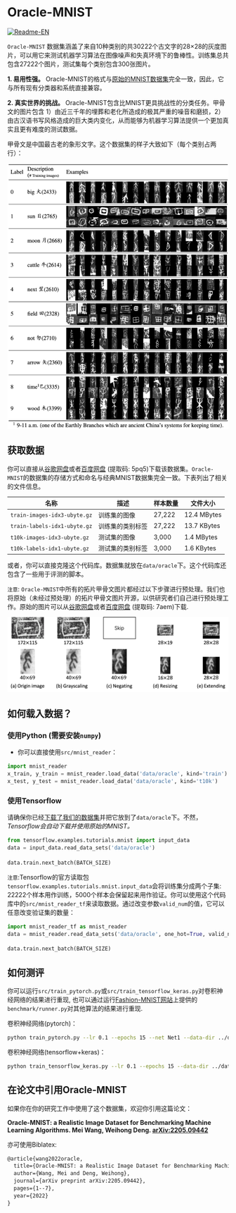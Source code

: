 # Oracle-MNIST

[![Readme-EN](https://img.shields.io/badge/README-English-green.svg)](README.md)

`Oracle-MNIST` 数据集涵盖了来自10种类别的共30222个古文字的28×28的灰度图片，可以用它来测试机器学习算法在图像噪声和失真环境下的鲁棒性。训练集总共包含27222个图片，测试集每个类别包含300张图片。

**1. 易用性强。** Oracle-MNIST的格式与[原始的MNIST数据集](http://yann.lecun.com/exdb/mnist/)完全一致，因此，它与所有现有分类器和系统直接兼容。

**2. 真实世界的挑战。** Oracle-MNIST包含比MNIST更具挑战性的分类任务。甲骨文的图片包含 1）由近三千年的埋葬和老化所造成的极其严重的噪音和磨损，2）由古汉语书写风格造成的巨大类内变化，从而能够为机器学习算法提供一个更加真实且更有难度的测试数据。

甲骨文是中国最古老的象形文字。这个数据集的样子大致如下（每个类别占两行）：

<div align=center>
<img src="https://raw.githubusercontent.com/wm-bupt/images/main/oracle-mnist.png" width="800">
</div>

## 获取数据

你可以直接从[谷歌网盘](https://drive.google.com/drive/folders/1JtckCILRwVloa54_DQA5zBTv4e5NJCgs?usp=sharing)或者[百度网盘](https://pan.baidu.com/s/1HXbr-23ib4aISOQKXy3HzQ) (提取码: 5pq5)下载该数据集。`Oracle-MNIST`的数据集的存储方式和命名与经典MNIST数据集完全一致。下表列出了相关的文件信息。

| 名称  | 描述 | 样本数量 | 文件大小 |
| --- | --- |--- | --- |
| `train-images-idx3-ubyte.gz`  | 训练集的图像  | 27,222|12.4 MBytes | 
| `train-labels-idx1-ubyte.gz`  | 训练集的类别标签  |27,222|13.7 KBytes |
| `t10k-images-idx3-ubyte.gz`  | 测试集的图像  | 3,000|1.4 MBytes |
| `t10k-labels-idx1-ubyte.gz`  | 测试集的类别标签  | 3,000| 1.6 KBytes |

或者，你可以直接克隆这个代码库。数据集就放在`data/oracle`下。这个代码库还包含了一些用于评测的脚本。

`注意`: `Oracle-MNIST`中所有的拓片甲骨文图片都经过以下步骤进行预处理。我们也将原始（未经过预处理）的拓片甲骨文图片开源，以供研究者们自己进行预处理工作。原始的图片可以从[谷歌网盘](https://drive.google.com/file/d/1gPYAOc9CTvrUQFCASW3oz30lGdKBivn5/view?usp=sharing)或者[百度网盘](https://pan.baidu.com/s/15nPiaQ-HwcvfZx_o0qAaoQ) (提取码: 7aem)下载.

<div align=center>
<img src="https://raw.githubusercontent.com/wm-bupt/images/main/convert.png" width="700">
</div>

## 如何载入数据？

### 使用Python (需要安装`numpy`)
- 你可以直接使用`src/mnist_reader`：
```python
import mnist_reader
x_train, y_train = mnist_reader.load_data('data/oracle', kind='train')
x_test, y_test = mnist_reader.load_data('data/oracle', kind='t10k')
```

### 使用Tensorflow
请确保你已经[下载了我们的数据集](#获取数据)并把它放到了`data/oracle`下。不然， *Tensorflow会自动下载并使用原始的MNIST。*

```python
from tensorflow.examples.tutorials.mnist import input_data
data = input_data.read_data_sets('data/oracle')

data.train.next_batch(BATCH_SIZE)
```
`注意`:Tensorflow的官方读取包`tensorflow.examples.tutorials.mnist.input_data`会将训练集分成两个子集: 22222个样本用作训练，5000个样本会保留起来用作验证。你可以使用这个代码库中的`src/mnist_reader_tf`来读取数据。通过改变参数`valid_num`的值，它可以任意改变验证集的数量：
```python
import mnist_reader_tf as mnist_reader
data = mnist_reader.read_data_sets('data/oracle', one_hot=True, valid_num=0)

data.train.next_batch(BATCH_SIZE)
```

## 如何测评

你可以运行`src/train_pytorch.py`或`src/train_tensorflow_keras.py`对卷积神经网络的结果进行重现, 也可以通过运行[Fashion-MNIST网站](https://github.com/zalandoresearch/fashion-mnist/tree/master/benchmark)上提供的`benchmark/runner.py`对其他算法的结果进行重现.

卷积神经网络(pytorch)：
```bash
python train_pytorch.py --lr 0.1 --epochs 15 --net Net1 --data-dir ../data/oracle/
```

卷积神经网络(tensorflow+keras)：
```bash
python train_tensorflow_keras.py --lr 0.1 --epochs 15 --data-dir ../data/oracle/
```

## 在论文中引用Oracle-MNIST
如果你在你的研究工作中使用了这个数据集，欢迎你引用这篇论文：

**Oracle-MNIST: a Realistic Image Dataset for Benchmarking Machine Learning Algorithms. Mei Wang, Weihong Deng. [arXiv:2205.09442](https://arxiv.org/abs/2205.09442)**

亦可使用Biblatex:
```latex
@article{wang2022oracle,
  title={Oracle-MNIST: a Realistic Image Dataset for Benchmarking Machine Learning Algorithms},
  author={Wang, Mei and Deng, Weihong},
  journal={arXiv preprint arXiv:2205.09442},
  pages={1--7},
  year={2022}
}
```
